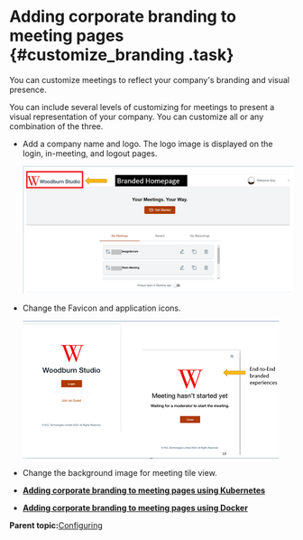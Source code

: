 # Adding corporate branding to meeting pages {#customize_branding .task}

You can customize meetings to reflect your company's branding and visual presence.

You can include several levels of customizing for meetings to present a visual representation of your company. You can customize all or any combination of the three.

-   Add a company name and logo. The logo image is displayed on the login, in-meeting, and logout pages.

    ![](Images/customize_branding_0.png)

-   Change the Favicon and application icons.

    ![](Images/customize_branding_2.png)

-   Change the background image for meeting tile view.

-   **[Adding corporate branding to meeting pages using Kubernetes](customize_kubernetes.md)**  

-   **[Adding corporate branding to meeting pages using Docker](customize_docker.md)**  


**Parent topic:**[Configuring](configuring.md)

